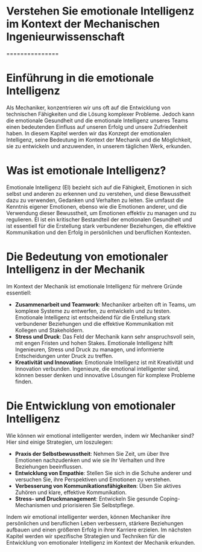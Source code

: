 # Verstehen Sie emotionale Intelligenz im Kontext der Mechanischen Ingenieurwissenschaft

===============

# Einführung in die emotionale Intelligenz

Als Mechaniker, konzentrieren wir uns oft auf die Entwicklung von technischen Fähigkeiten und die Lösung komplexer Probleme. Jedoch kann die emotionale Gesundheit und die emotionale Intelligenz unseres Teams einen bedeutenden Einfluss auf unseren Erfolg und unsere Zufriedenheit haben. In diesem Kapitel werden wir das Konzept der emotionalen Intelligenz, seine Bedeutung im Kontext der Mechanik und die Möglichkeit, sie zu entwickeln und anzuwenden, in unserem täglichen Werk, erkunden.

# Was ist emotionale Intelligenz?

Emotionale Intelligenz (EI) bezieht sich auf die Fähigkeit, Emotionen in sich selbst und anderen zu erkennen und zu verstehen, und diese Bewusstheit dazu zu verwenden, Gedanken und Verhalten zu leiten. Sie umfasst die Kenntnis eigener Emotionen, ebenso wie die Emotionen anderer, und die Verwendung dieser Bewusstheit, um Emotionen effektiv zu managen und zu regulieren. EI ist ein kritischer Bestandteil der emotionalen Gesundheit und ist essentiell für die Erstellung stark verbundener Beziehungen, die effektive Kommunikation und den Erfolg in persönlichen und beruflichen Kontexten.

# Die Bedeutung von emotionaler Intelligenz in der Mechanik

Im Kontext der Mechanik ist emotionale Intelligenz für mehrere Gründe essentiell:

* **Zusammenarbeit und Teamwork**: Mechaniker arbeiten oft in Teams, um komplexe Systeme zu entwerfen, zu entwickeln und zu testen. Emotionale Intelligenz ist entscheidend für die Erstellung stark verbundener Beziehungen und die effektive Kommunikation mit Kollegen und Stakeholdern.
* **Stress und Druck**: Das Feld der Mechanik kann sehr anspruchsvoll sein, mit engen Fristen und hohen Stakes. Emotionale Intelligenz hilft Ingenieuren, Stress und Druck zu managen, und informierte Entscheidungen unter Druck zu treffen.
* **Kreativität und Innovation**: Emotionale Intelligenz ist mit Kreativität und Innovation verbunden. Ingenieure, die emotional intelligenter sind, können besser denken und innovative Lösungen für komplexe Probleme finden.

# Die Entwicklung von emotionaler Intelligenz

Wie können wir emotional intelligenter werden, indem wir Mechaniker sind? Hier sind einige Strategien, um loszulegen:

* **Praxis der Selbstbewusstheit**: Nehmen Sie Zeit, um über Ihre Emotionen nachzudenken und wie sie Ihr Verhalten und Ihre Beziehungen beeinflussen.
* **Entwicklung von Empathie**: Stellen Sie sich in die Schuhe anderer und versuchen Sie, ihre Perspektiven und Emotionen zu verstehen.
* **Verbesserung von Kommunikationsfähigkeiten**: Üben Sie aktives Zuhören und klare, effektive Kommunikation.
* **Stress- und Druckmanagement**: Entwickeln Sie gesunde Coping-Mechanismen und priorisieren Sie Selbstpflege.

Indem wir emotional intelligenter werden, können Mechaniker ihre persönlichen und beruflichen Leben verbessern, stärkere Beziehungen aufbauen und einen größeren Erfolg in ihrer Karriere erzielen. Im nächsten Kapitel werden wir spezifische Strategien und Techniken für die Entwicklung von emotionaler Intelligenz im Kontext der Mechanik erkunden.